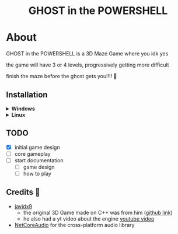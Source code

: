 <h1 align=center>GHOST in the POWERSHELL</h1>

# About
GHOST in the POWERSHELL is a 3D Maze Game where you idk yes

the game will have 3 or 4 levels, progressively getting more difficult

finish the maze before the ghost gets you!!!! 👻

## Installation

<details>
<summary><b>Windows</b></summary>

  ⚠️ UNDER CONSTRUCTION ⚠️

</details>

<details>
<summary><b>Linux</b></summary>

  ⚠️ UNDER CONSTRUCTION ⚠️

</details>

## TODO
- [x] initial game design
- [ ] core gameplay
- [ ] start documentation
    - [ ] game design
    - [ ] how to play

## Credits 🎉
- [javidx9](https://www.youtube.com/@javidx9)
    - the original 3D Game made on C++ was from him ([github link](https://github.com/OneLoneCoder/CommandLineFPS))
    - he also had a yt video about the engine [youtube video](https://www.youtube.com/watch?v=xW8skO7MFYw)
- [NetCoreAudio](https://github.com/mobiletechtracker/NetCoreAudio) for the cross-platform audio library
